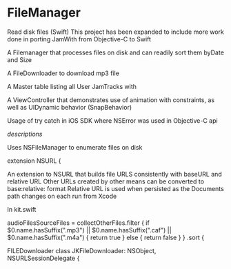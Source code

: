 # FileManager
Read disk files (Swift)
This project has been expanded to include more work done in porting JamWith from Objective-C to Swift

A Filemanager that processes files on disk and can readily sort them byDate and Size

A FileDownloader to download mp3 file

A Master table listing all User JamTracks with 

A ViewController that demonstrates use of animation with constraints, as well as UIDynamic behavior (SnapBehavior)


Usage of try catch in iOS SDK where NSError was used in Objective-C api

*descriptions*

Uses NSFileManager to enumerate files on disk


extension NSURL {

An extension to NSURL that builds file URLS consistently with baseURL and relative URL
 Other URLs created by other means can be converted to base:relative: format
 Relative URL is used when persisted as the Documents path changes on each run from Xcode


In kit.swift

   audioFilesSourceFiles =
            collectOtherFiles.filter {
                if $0.name.hasSuffix(".mp3") || $0.name.hasSuffix(".caf") || $0.name.hasSuffix(".m4a") {
                    return true
                } else {
                    return false
                }
                }
                .sort { 


FILEDownloader
class JKFileDownloader: NSObject, NSURLSessionDelegate {

